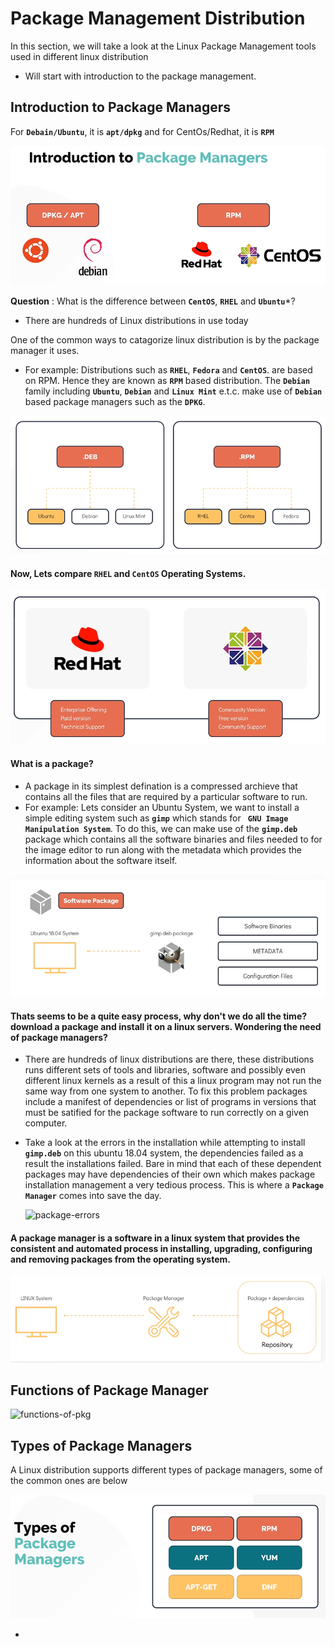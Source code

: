 # Package Management Distribution

In this section, we will take a look at the Linux Package Management tools used in different linux distribution
- Will start with introduction to the package management.

## Introduction to Package Managers

For **`Debain/Ubuntu`**, it is **`apt/dpkg`** and for CentOs/Redhat, it is **`RPM`**

![package-managers](../../images/package-managers.PNG)

**Question** : What is the difference between **`CentOS`**, **`RHEL`** and **`Ubuntu`***?
- There are hundreds of Linux distributions in use today

One of the common ways to catagorize linux distribution is by the package manager it uses.
- For example: Distributions such as **`RHEL`**, **`Fedora`** and **`CentOS`**. are based on RPM. Hence they are known as **`RPM`** based distribution. The **`Debian`** family including **`Ubuntu`**, **`Debian`** and **`Linux Mint`** e.t.c. make use of **`Debian`** based package managers such as the **`DPKG`**. 

![deb-rpm](../../images/deb-rpm.PNG)

#### Now, Lets compare **`RHEL`** and **`CentOS`** Operating Systems.

![rhel-centos](../../images/rhel-centos.PNG)

#### What is a package?
- A package in its simplest defination is a compressed archieve that contains all the files that are required by a particular software to run.
- For example: Lets consider an Ubuntu System, we want to install a simple editing system such as **`gimp`** which stands for **` GNU Image Manipulation System`**. To do this, we can make use of the **`gimp.deb`** package which contains all the software binaries and files needed to for the image editor to run along with the metadata which provides the information about the software itself.

![package](../../images/package.PNG)

#### Thats seems to be a quite easy process, why don't we do all the time? download a package and install it on a linux servers. Wondering the need of package managers?
- There are hundreds of linux distributions are there, these distributions runs different sets of tools and libraries, software and possibly even different linux kernels as a result of this a linux program may not run the same way from one system to another. To fix this problem packages include a manifest of dependencies or list of programs in versions that must be satified for the package software to run correctly on a given computer.
- Take a look at the errors in the installation while attempting to install **`gimp.deb`** on this ubuntu 18.04 system, the dependencies failed as a result the installations failed. Bare in mind that each of these dependent packages may have dependencies of their own which makes package installation management a very tedious process. This is where a **`Package Manager`** comes into save the day.

  ![package-errors](../../images/package-errors)
  
#### A package manager is a software in a linux system that provides the consistent and automated process in installing, upgrading, configuring and removing packages from the operating system.

![pkg-mgr](../../images/pkg-mgr.PNG)

## Functions of Package Manager

![functions-of-pkg](../../images/fucntions-of-pkg.PNG)

## Types of Package Managers

A Linux distribution supports different types of package managers, some of the common ones are below

![types-of-pkg](../../images/types-of-pkg.PNG)




- 


